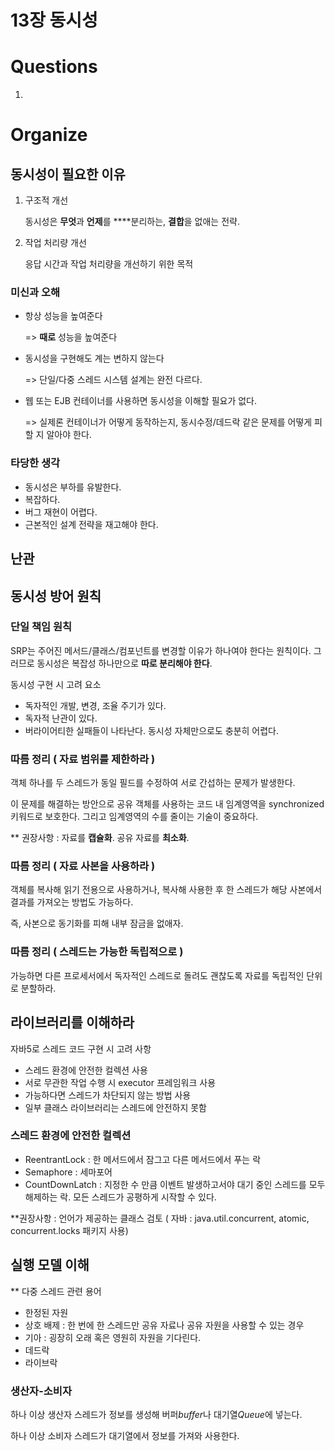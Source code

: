# 13장 동시성

# Questions

1. 

# Organize

## 동시성이 필요한 이유

1. 구조적 개선

    동시성은 **무엇**과 **언제**를 ****분리하는, **결합**을 없애는 전략.

2. 작업 처리량 개선

    응답 시간과 작업 처리량을 개선하기 위한 목적

### 미신과 오해

- 항상 성능을 높여준다

    => **때로** 성능을 높여준다

- 동시성을 구현해도 계는 변하지 않는다

    => 단일/다중 스레드 시스템 설계는 완전 다르다.

- 웹 또는 EJB 컨테이너를 사용하면 동시성을 이해할 필요가 없다.

    => 실제론 컨테이너가 어떻게 동작하는지, 동시수정/데드락 같은 문제를 어떻게 피할 지 알아야 한다.

### 타당한 생각

- 동시성은 부하를 유발한다.
- 복잡하다.
- 버그 재현이 어렵다.
- 근본적인 설계 전략을 재고해야 한다.

## 난관

## 동시성 방어 원칙

### 단일 책임 원칙

SRP는 주어진 메서드/클래스/컴포넌트를 변경할 이유가 하나여야 한다는 원칙이다. 그러므로 동시성은 복잡성 하나만으로 **따로 분리해야 한다**.

동시성 구현 시 고려 요소

- 독자적인 개발, 변경, 조율 주기가 있다.
- 독자적 난관이 있다.
- 버라이어티한 실패들이 나타난다. 동시성 자체만으로도 충분히 어렵다.

### 따름 정리 ( 자료 범위를 제한하라 )

객체 하나를 두 스레드가 동일 필드를 수정하여 서로 간섭하는 문제가 발생한다.

이 문제를 해결하는 방안으로 공유 객체를 사용하는 코드 내 임계영역을 synchronized 키워드로 보호한다. 그리고 임계영역의 수를 줄이는 기술이 중요하다.

** 권장사항 : 자료를 **캡슐화**. 공유 자료를 **최소화**.

### 따름 정리 ( 자료 사본을 사용하라 )

객체를 복사해 읽기 전용으로 사용하거나, 복사해 사용한 후 한 스레드가 해당 사본에서 결과를 가져오는 방법도 가능하다.

즉, 사본으로 동기화를 피해 내부 잠금을 없애자.

### 따름 정리 ( 스레드는 가능한 독립적으로 )

가능하면 다른 프로세서에서 독자적인 스레드로 돌려도 괜찮도록 자료를 독립적인 단위로 분할하라.

## 라이브러리를 이해하라

자바5로 스레드 코드 구현 시 고려 사항

- 스레드 환경에 안전한 컬렉션 사용
- 서로 무관한 작업 수행 시 executor 프레임워크 사용
- 가능하다면 스레드가 차단되지 않는 방법 사용
- 일부 클래스 라이브러리는 스레드에 안전하지 못함

### 스레드 환경에 안전한 컬렉션

- ReentrantLock : 한 메서드에서 잠그고 다른 메서드에서 푸는 락
- Semaphore : 세마포어
- CountDownLatch : 지정한 수 만큼 이벤트 발생하고서야 대기 중인 스레드를 모두 해제하는 락. 모든 스레드가 공평하게 시작할 수 있다.

**권장사항 : 언어가 제공하는 클래스 검토 ( 자바 : java.util.concurrent, atomic, concurrent.locks 패키지 사용)

## 실행 모델 이해

** 다중 스레드 관련 용어

- 한정된 자원
- 상호 배제 : 한 번에 한 스레드만 공유 자료나 공유 자원을 사용할 수 있는 경우
- 기아 : 굉장히 오래 혹은 영원히 자원을 기다린다.
- 데드락
- 라이브락

### 생산자-소비자

하나 이상 생산자 스레드가 정보를 생성해 버퍼*buffer*나 대기열*Queue*에 넣는다.

하나 이상 소비자 스레드가 대기열에서 정보를 가져와 사용한다.
